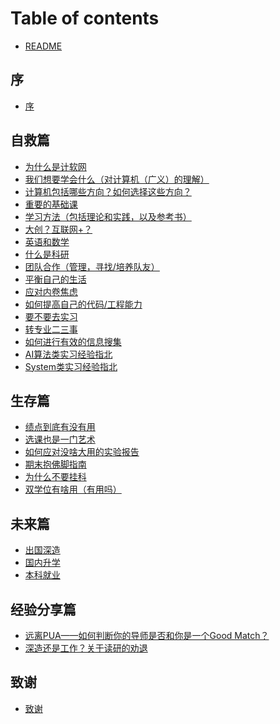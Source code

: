# Table of contents


* [README](README.md)

## 序

* [序](00-introduction/introduction.md)

## 自救篇

* [为什么是计软网](1-save-self/1-why-JRW.md)
* [我们想要学会什么（对计算机（广义）的理解）](1-save-self/2-what-to-learn.md)
* [计算机包括哪些方向？如何选择这些方向？](1-save-self/3-fields.md)
* [重要的基础课](1-save-self/4-important-basics.md)
* [学习方法（包括理论和实践，以及参考书）](1-save-self/5-how-to-learn.md)
* [大创？互联网+？](1-save-self/6-projects.md)
* [英语和数学](1-save-self/7-English-and-Math.md)
* [什么是科研](1-save-self/8-what-is-research.md)
* [团队合作（管理，寻找/培养队友）](1-save-self/9-teamwork.md)
* [平衡自己的生活](1-save-self/10-balance-your-life.md)
* [应对内卷焦虑](1-save-self/11-cope-with-anxiety.md)
* [如何提高自己的代码/工程能力](1-save-self/12-improve-coding.md)
* [要不要去实习](1-save-self/13-internship.md)
* [转专业二三事](1-save-self/14-transfer-major.md)
* [如何进行有效的信息搜集](1-save-self/15-information-search.md)
* [AI算法类实习经验指北](1-save-self/16-ai-internship.md)
* [System类实习经验指北](1-save-self/17-system-internship.md)

## 生存篇

* [绩点到底有没有用](2-survive/1-GPA.md)
* [选课也是一门艺术](2-survive/2-choose-course.md)
* [如何应对没啥大用的实验报告](2-survive/3-cope-report.md)
* [期末抱佛脚指南](2-survive/4-cramming.md)
* [为什么不要挂科](2-survive/5-why-not-fail-pass.md)
* [双学位有啥用（有用吗）](2-survive/6-double-degree.md)

## 未来篇

* [出国深造]()
* [国内升学]()
* [本科就业]()

## 经验分享篇

- [远离PUA——如何判断你的导师是否和你是一个Good Match？](4-experience-sharing/1-identify-PUA.md)
- [深造还是工作？关于读研的劝退](4-experience-sharing/2-work-or-study.md)

## 致谢

* [致谢](99-acknowledgment/acknowledgment.md)